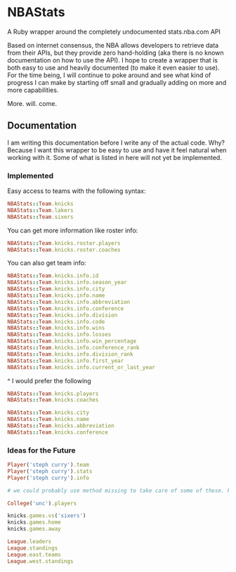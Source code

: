 # NBAStats
A Ruby wrapper around the completely undocumented stats.nba.com API

Based on internet consensus, the NBA allows developers to retrieve data from their APIs, but they provide zero hand-holding (aka there is no known documentation on how to use the API). I hope to create a wrapper that is both easy to use and heavily documented (to make it even easier to use). For the time being, I will continue to poke around and see what kind of progress I can make by starting off small and gradually adding on more and more capabilities.

More. will. come.

## Documentation

I am writing this documentation before I write any of the actual code. Why? Because I want this wrapper to be easy to use and have it feel natural when working with it. Some of what is listed in here will not yet be implemented.

### Implemented

Easy access to teams with the following syntax:
```ruby
NBAStats::Team.knicks
NBAStats::Team.lakers
NBAStats::Team.sixers
```

You can get more information like roster info:
```ruby
NBAStats::Team.knicks.roster.players
NBAStats::Team.knicks.roster.coaches
```

You can also get team info:
```ruby
NBAStats::Team.knicks.info.id
NBAStats::Team.knicks.info.season_year
NBAStats::Team.knicks.info.city
NBAStats::Team.knicks.info.name
NBAStats::Team.knicks.info.abbreviation
NBAStats::Team.knicks.info.conference
NBAStats::Team.knicks.info.division
NBAStats::Team.knicks.info.code
NBAStats::Team.knicks.info.wins
NBAStats::Team.knicks.info.losses
NBAStats::Team.knicks.info.win_percentage
NBAStats::Team.knicks.info.conference_rank
NBAStats::Team.knicks.info.division_rank
NBAStats::Team.knicks.info.first_year
NBAStats::Team.knicks.info.current_or_last_year
```

^ I would prefer the following
```ruby
NBAStats::Team.knicks.players
NBAStats::Team.knicks.coaches

NBAStats::Team.knicks.city
NBAStats::Team.knicks.name
NBAStats::Team.knicks.abbreviation
NBAStats::Team.knicks.conference
```


### Ideas for the Future

```ruby
Player('steph curry').team
Player('steph curry').stats
Player('steph curry').info

# we could probably use method missing to take care of some of these. keep all the player ids in a hash somewhere

College('unc').players

knicks.games.vs('sixers')
knicks.games.home
knicks.games.away

League.leaders
League.standings
League.east.teams
League.west.standings
```


